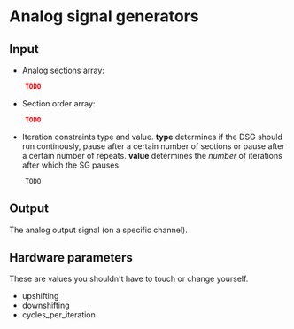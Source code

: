 # Analog signal generators

## Input 
- Analog sections array:
```json
    TODO
```
- Section order array:
```json
    TODO
```
- Iteration constraints type and value. **type** determines if the DSG should run continously, pause after a certain number of sections or pause after a certain number of repeats. **value** determines the 
*number* of iterations after which the SG pauses. 
```
    TODO
```


## Output
The analog output signal (on a specific channel).

## Hardware parameters
These are values you shouldn't have to touch or change yourself.

- upshifting
- downshifting
- cycles_per_iteration